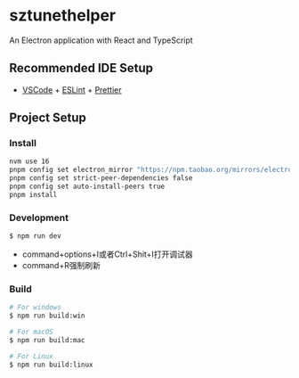 # sztunethelper

An Electron application with React and TypeScript

## Recommended IDE Setup

- [VSCode](https://code.visualstudio.com/) + [ESLint](https://marketplace.visualstudio.com/items?itemName=dbaeumer.vscode-eslint) + [Prettier](https://marketplace.visualstudio.com/items?itemName=esbenp.prettier-vscode)

## Project Setup

### Install

```bash
nvm use 16
pnpm config set electron_mirror "https://npm.taobao.org/mirrors/electron/"
pnpm config set strict-peer-dependencies false
pnpm config set auto-install-peers true
pnpm install
```

### Development

```bash
$ npm run dev
```

- command+options+I或者Ctrl+Shit+I打开调试器
- command+R强制刷新

### Build

```bash
# For windows
$ npm run build:win

# For macOS
$ npm run build:mac

# For Linux
$ npm run build:linux
```
